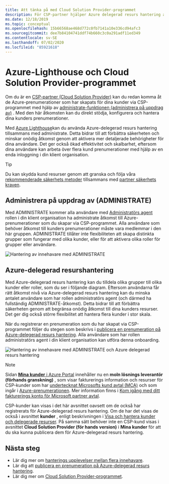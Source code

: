 ```yaml
---
title: Att tänka på med Cloud Solution Provider-programmet
description: För CSP-partner hjälper Azure delegerad resurs hantering att förbättra säkerheten och kontrollen genom att aktivera detaljerade behörigheter.
ms.date: 12/18/2019
ms.topic: conceptual
ms.openlocfilehash: 15b66568ae468d772c0fb7141a10e336cd94afc3
ms.sourcegitcommit: dee7b84104741ddf74b660c3c0a291adf11ed349
ms.contentlocale: sv-SE
ms.lasthandoff: 07/02/2020
ms.locfileid: "85921618"
---
```

# <a name="azure-lighthouse-and-the-cloud-solution-provider-program"></a>Azure-Lighthouse och Cloud Solution Provider-programmet

Om du är en [CSP-partner (Cloud Solution Provider)](/partner-center/csp-overview) kan du redan komma åt de Azure-prenumerationer som har skapats för dina kunder via CSP-programmet med hjälp av [administrate-funktionen (administrera på uppdrag av)](https://channel9.msdn.com/Series/cspdev/Module-11-Admin-On-Behalf-Of-AOBO) . Med den här åtkomsten kan du direkt stödja, konfigurera och hantera dina kunders prenumerationer.

Med [Azure Lighthouse](../overview.md)kan du använda Azure-delegerad resurs hantering tillsammans med administrate. Detta bidrar till att förbättra säkerheten och minskar onödig åtkomst genom att aktivera mer detaljerade behörigheter för dina användare. Det ger också ökad effektivitet och skalbarhet, eftersom dina användare kan arbeta över flera kund prenumerationer med hjälp av en enda inloggning i din klient organisation.

> [!TIP]
> Du kan skydda kund resurser genom att granska och följa våra [rekommenderade säkerhets metoder](recommended-security-practices.md) tillsammans med [partner säkerhets kraven](/partner-center/partner-security-requirements).

## <a name="administer-on-behalf-of-aobo"></a>Administrera på uppdrag av (ADMINISTRATE)

Med ADMINISTRATE kommer alla användare med [Administratörs agent](/partner-center/permissions-overview#manage-commercial-transactions-in-partner-center-azure-ad-and-csp-roles) rollen i din klient organisation ha administrate åtkomst till Azure-prenumerationer som du skapar via CSP-programmet. Alla användare som behöver åtkomst till kunders prenumerationer måste vara medlemmar i den här gruppen. ADMINISTRATE tillåter inte flexibiliteten att skapa distinkta grupper som fungerar med olika kunder, eller för att aktivera olika roller för grupper eller användare.

![Hantering av innehavare med ADMINISTRATE](../media/csp-1.jpg)

## <a name="azure-delegated-resource-management"></a>Azure-delegerad resurshantering

Med Azure-delegerad resurs hantering kan du tilldela olika grupper till olika kunder eller roller, som du ser i följande diagram. Eftersom användarna får rätt åtkomst nivå via Azure-delegerad resurs hantering kan du minska antalet användare som har rollen administratörs agent (och därmed ha fullständig ADMINISTRATE-åtkomst). Detta bidrar till att förbättra säkerheten genom att begränsa onödig åtkomst till dina kunders resurser. Det ger dig också större flexibilitet att hantera flera kunder i stor skala.

När du registrerar en prenumeration som du har skapat via CSP-programmet följer du stegen som beskrivs i [publicera en prenumeration på Azure-delegerad resurs hantering](../how-to/onboard-customer.md). Alla användare som har rollen administratörs agent i din klient organisation kan utföra denna onboarding.

![Hantering av innehavare med ADMINISTRATE och Azure delegerad resurs hantering](../media/csp-2.jpg)

> [!NOTE]
> Sidan [ **Mina kunder** i Azure Portal](../how-to/view-manage-customers.md) innehåller nu en **moln lösnings leverantör (förhands granskning)** , som visar fakturerings information och resurser för CSP-kunder som har [undertecknat Microsofts kund avtal (MCA)](/partner-center/confirm-customer-agreement) och som ingår i [Azure-prenumerationen](/partner-center/azure-plan-get-started). Mer information finns i [Kom igång med ditt fakturerings konto för Microsoft partner avtal](../../billing/mpa-overview.md).
>
> CSP-kunder kan visas i det här avsnittet oavsett om de också har registrerats för Azure-delegerad resurs hantering. Om de har det visas de också i avsnittet **kunder** , enligt beskrivningen i [Visa och hantera kunder och delegerade resurser](../how-to/view-manage-customers.md). På samma sätt behöver inte en CSP-kund visas i avsnittet **Cloud Solution Provider (för hands version)** i **Mina kunder** för att du ska kunna publicera dem för Azure-delegerad resurs hantering.

## <a name="next-steps"></a>Nästa steg

- Lär dig mer om [hanterings upplevelser mellan flera innehavare](cross-tenant-management-experience.md).
- Lär dig att [publicera en prenumeration på Azure-delegerad resurs hantering](../how-to/onboard-customer.md).
- Lär dig mer om [Cloud Solution Provider-programmet](/partner-center/csp-overview).
